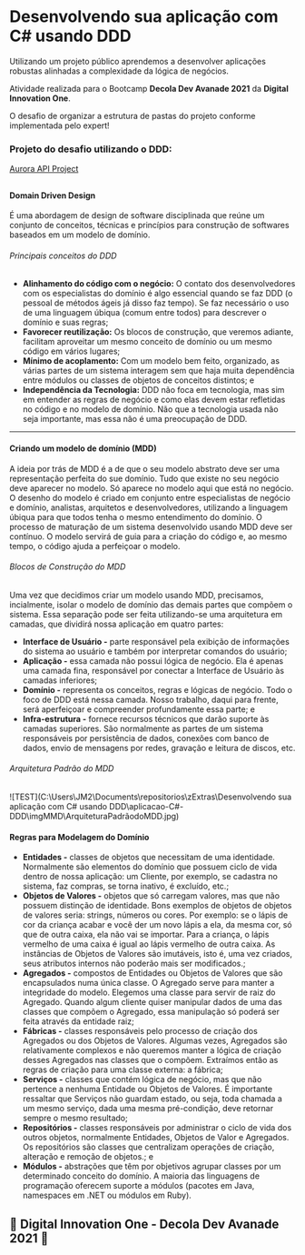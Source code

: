 # Desenvolvendo sua aplicação com C# usando DDD

Utilizando um projeto público aprendemos a desenvolver aplicações robustas alinhadas a complexidade da lógica de negócios. 

Atividade realizada para o Bootcamp **Decola Dev Avanade 2021** da **Digital Innovation One**.

O  desafio de organizar a estrutura de pastas do projeto conforme implementada pelo expert!

### Projeto do desafio utilizando o DDD:

[Aurora API Project](https://github.com/alexalvess/aurora-api-project)

##  


#### Domain Driven Design

 É uma abordagem de design de software disciplinada que reúne um conjunto de conceitos, técnicas e princípios para construção de softwares baseados em um modelo de domínio.

###### Principais conceitos do DDD

- **Alinhamento do código com o negócio:** O contato dos desenvolvedores com os especialistas do domínio é algo essencial quando se faz DDD (o pessoal de métodos ágeis já disso faz tempo). Se faz necessário o uso de uma linguagem úbiqua (comum entre todos) para descrever o domínio e suas regras;
- **Favorecer reutilização:** Os blocos de construção, que veremos adiante, facilitam aproveitar um mesmo conceito de domínio ou um mesmo código em vários lugares;
- **Mínimo de acoplamento:** Com um modelo bem feito, organizado, as várias partes de um sistema interagem sem que haja muita dependência entre módulos ou classes de objetos de conceitos distintos; e
- **Independência da Tecnologia:** DDD não foca em tecnologia, mas sim em entender as regras de negócio e como elas devem estar refletidas no código e no modelo de domínio. Não que a tecnologia usada não seja importante, mas essa não é uma preocupação de DDD.

------

#### Criando um modelo de domínio (MDD)

   A ideia por trás de MDD é a de que o seu modelo abstrato deve ser uma representação perfeita do sue domínio. Tudo que existe no seu negócio deve aparecer no modelo. Só aparece no modelo aqui que está no negócio.
   O desenho do modelo é criado em conjunto entre especialistas de negócio e domínio, analistas, arquitetos e desenvolvedores, utilizando a linguagem úbiqua para que todos tenha o mesmo entendimento do domínio.
   O processo de maturação de um sistema desenvolvido usando MDD deve ser contínuo. O modelo servirá de guia para a criação do código e, ao mesmo tempo, o código ajuda a perfeiçoar o modelo.

###### Blocos de Construção do MDD

   Uma vez que decidimos criar um modelo usando MDD, precisamos, incialmente, isolar o modelo de domínio das demais partes que compõem o sistema. Essa separação pode ser feita utilizando-se uma arquitetura em camadas, que dividirá nossa aplicação em quatro partes:

- **Interface de Usuário -** parte responsável pela exibição de informações do sistema ao usuário e também por interpretar comandos do usuário;
- **Aplicação -** essa camada não possui lógica de negócio. Ela é apenas uma camada fina, responsável por conectar a Interface de Usuário às camadas inferiores;
- **Domínio -** representa os conceitos, regras e lógicas de negócio. Todo o foco de DDD está nessa camada. Nosso trabalho, daqui para frente, será aperfeiçoar e compreender profundamente essa parte; e
- **Infra-estrutura -** fornece recursos técnicos que darão suporte às camadas superiores. São normalmente as partes de um sistema responsáveis por persistência de dados, conexões com banco de dados, envio de mensagens por redes, gravação e leitura de discos, etc.

###### Arquitetura Padrão do MDD

![TEST](C:\Users\JM2\Documents\repositorios\zExtras\Desenvolvendo sua aplicação com C# usando DDD\aplicacao-C#-DDD\imgMMD\ArquiteturaPadrãodoMDD.jpg)

#### Regras para Modelagem do Domínio

- **Entidades -** classes de objetos que necessitam de uma identidade. Normalmente são elementos do domínio que possuem ciclo de vida dentro de nossa aplicação: um Cliente, por exemplo, se cadastra no sistema, faz compras, se torna inativo, é excluído, etc.;
- **Objetos de Valores -** objetos que só carregam valores, mas que não possuem distinção de identidade. Bons exemplos de objetos de objetos de valores seria: strings, números ou cores. Por exemplo: se o lápis de cor da criança acabar e você der um novo lápis a ela, da mesma cor, só que de outra caixa, ela não vai se importar. Para a criança, o lápis vermelho de uma caixa é igual ao lápis vermelho de outra caixa. As instâncias de Objetos de Valores são imutáveis, isto é, uma vez criados, seus atributos internos não poderão mais ser modificados.;
- **Agregados -** compostos de Entidades ou Objetos de Valores que são encapsulados numa única classe. O Agregado serve para manter a integridade do modelo. Elegemos uma classe para servir de raiz do Agregado. Quando algum cliente quiser manipular dados de uma das classes que compõem o Agregado, essa manipulação só poderá ser feita através da entidade raiz;
- **Fábricas -** classes responsáveis pelo processo de criação dos Agregados ou dos Objetos de Valores. Algumas vezes, Agregados são relativamente complexos e não queremos manter a lógica de criação desses Agregados nas classes que o compõem. Extraímos então as regras de criação para uma classe externa: a fábrica;
- **Serviços -** classes que contém lógica de negócio, mas que não pertence a nenhuma Entidade ou Objetos de Valores. É importante ressaltar que Serviços não guardam estado, ou seja, toda chamada a um mesmo serviço, dada uma mesma pré-condição, deve retornar sempre o mesmo resultado;
- **Repositórios -** classes responsáveis por administrar o ciclo de vida dos outros objetos, normalmente Entidades, Objetos de Valor e Agregados. Os repositórios são classes que centralizam operações de criação, alteração e remoção de objetos.; e
- **Módulos -** abstrações que têm por objetivos agrupar classes por um determinado conceito do domínio. A maioria das linguagens de programação oferecem suporte a módulos (pacotes em Java, namespaces em .NET ou módulos em Ruby).



## 🚀 Digital Innovation One - Decola Dev Avanade 2021 🚀
